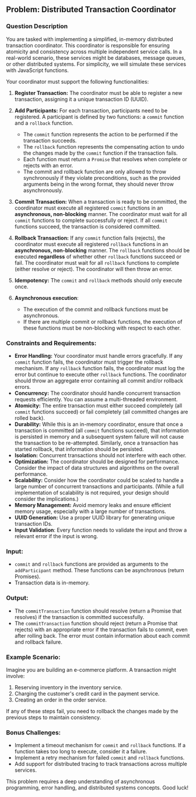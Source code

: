 ## Problem: Distributed Transaction Coordinator

### Question Description

You are tasked with implementing a simplified, in-memory distributed transaction coordinator. This coordinator is responsible for ensuring atomicity and consistency across multiple independent service calls. In a real-world scenario, these services might be databases, message queues, or other distributed systems. For simplicity, we will simulate these services with JavaScript functions.

Your coordinator must support the following functionalities:

1.  **Register Transaction:**  The coordinator must be able to register a new transaction, assigning it a unique transaction ID (UUID).

2.  **Add Participants:**  For each transaction, participants need to be registered. A participant is defined by two functions: a `commit` function and a `rollback` function.
    *   The `commit` function represents the action to be performed if the transaction succeeds.
    *   The `rollback` function represents the compensating action to undo the changes made by the `commit` function if the transaction fails.
    *   Each function must return a `Promise` that resolves when complete or rejects with an error.
    *   The commit and rollback function are only allowed to throw synchronously if they violate preconditions, such as the provided arguments being in the wrong format, they should never throw asynchronously.

3.  **Commit Transaction:**  When a transaction is ready to be committed, the coordinator must execute all registered `commit` functions in an **asynchronous, non-blocking** manner. The coordinator must wait for all `commit` functions to complete successfully or reject. If all `commit` functions succeed, the transaction is considered committed.

4.  **Rollback Transaction:**  If any `commit` function fails (rejects), the coordinator must execute all registered `rollback` functions in an **asynchronous, non-blocking** manner.  The `rollback` functions should be executed **regardless** of whether other `rollback` functions succeed or fail. The coordinator must wait for all `rollback` functions to complete (either resolve or reject).  The coordinator will then throw an error.

5.  **Idempotency:**  The `commit` and `rollback` methods should only execute once.

6. **Asynchronous execution**:
    * The execution of the commit and rollback functions must be asynchronous.
    * If there are multiple commit or rollback functions, the execution of these functions must be non-blocking with respect to each other.

### Constraints and Requirements:

*   **Error Handling:**  Your coordinator must handle errors gracefully. If any `commit` function fails, the coordinator must trigger the rollback mechanism. If any `rollback` function fails, the coordinator must log the error but continue to execute other `rollback` functions. The coordinator should throw an aggregate error containing all commit and/or rollback errors.
*   **Concurrency:**  The coordinator should handle concurrent transaction requests efficiently.  You can assume a multi-threaded environment.
*   **Atomicity:**  The entire transaction must either succeed completely (all `commit` functions succeed) or fail completely (all committed changes are rolled back).
*   **Durability:** While this is an in-memory coordinator, ensure that once a transaction is committed (all `commit` functions succeed), that information is persisted in memory and a subsequent system failure will not cause the transaction to be re-attempted.  Similarly, once a transaction has started rollback, that information should be persisted.
*   **Isolation:**  Concurrent transactions should not interfere with each other.
*   **Optimization:**  The coordinator should be designed for performance.  Consider the impact of data structures and algorithms on the overall performance.
*   **Scalability:**  Consider how the coordinator could be scaled to handle a large number of concurrent transactions and participants. (While a full implementation of scalability is not required, your design should consider the implications.)
*   **Memory Management:**  Avoid memory leaks and ensure efficient memory usage, especially with a large number of transactions.
*   **UUID Generation:** Use a proper UUID library for generating unique transaction IDs.
*   **Input Validation**: Every function needs to validate the input and throw a relevant error if the input is wrong.

### Input:

*   `commit` and `rollback` functions are provided as arguments to the `addParticipant` method. These functions can be asynchronous (return Promises).
*   Transaction data is in-memory.

### Output:

*   The `commitTransaction` function should resolve (return a Promise that resolves) if the transaction is committed successfully.
*   The `commitTransaction` function should reject (return a Promise that rejects) with an appropriate error if the transaction fails to commit, even after rolling back. The error must contain information about each commit and rollback failure.

### Example Scenario:

Imagine you are building an e-commerce platform. A transaction might involve:

1.  Reserving inventory in the inventory service.
2.  Charging the customer's credit card in the payment service.
3.  Creating an order in the order service.

If any of these steps fail, you need to rollback the changes made by the previous steps to maintain consistency.

### Bonus Challenges:

*   Implement a timeout mechanism for `commit` and `rollback` functions. If a function takes too long to execute, consider it a failure.
*   Implement a retry mechanism for failed `commit` and `rollback` functions.
*   Add support for distributed tracing to track transactions across multiple services.

This problem requires a deep understanding of asynchronous programming, error handling, and distributed systems concepts. Good luck!
